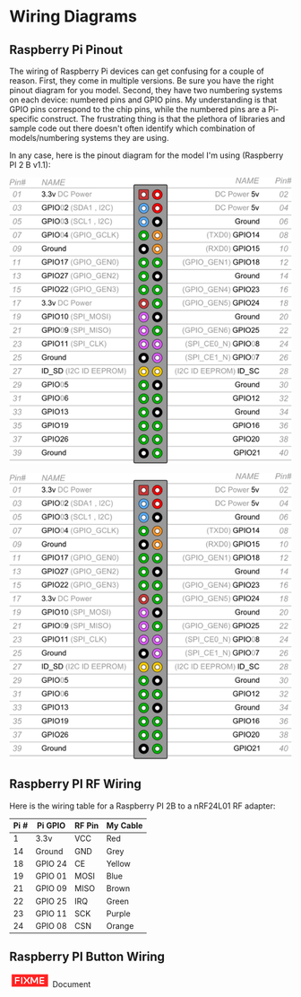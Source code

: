 Wiring Diagrams
================

Raspberry Pi Pinout
----------------

The wiring of Raspberry Pi devices can get confusing for a couple of reason.
First, they come in multiple versions. Be sure you have the right pinout diagram for you model.
Second, they have two numbering systems on each device: numbered pins and GPIO pins.
My understanding is that GPIO pins correspond to the chip pins, while the numbered pins are a Pi-specific construct.
The frustrating thing is that the plethora of libraries and sample code out there
doesn't often identify which combination of models/numbering systems they are using.

In any case, here is the pinout diagram for the model I'm using (Raspberry PI 2 B v1.1):

[![alt text][2]][1]

  [1]: tilt_switch.jpg
  [2]: raspberry-pi-2b-pins.png (Wiring Diagram)

![raspberry-pi-2b-pins.png](raspberry-pi-2b-pins.png)

Raspberry PI RF Wiring
----------------

Here is the wiring table for a Raspberry PI 2B to a nRF24L01 RF adapter:

| Pi #    | Pi GPIO  | RF Pin  | My Cable |
| ------- | -------  | ------- | -------- |
| 1       | 3.3v     | VCC     | Red      |
| 14      | Ground   | GND     | Grey     |
| 18      | GPIO 24  | CE      | Yellow   |
| 19      | GPIO 01  | MOSI    | Blue     |
| 21      | GPIO 09  | MISO    | Brown    |
| 22      | GPIO 25  | IRQ     | Green    |
| 23      | GPIO 11  | SCK     | Purple   |
| 24      | GPIO 08  | CSN     | Orange   |


Raspberry PI Button Wiring
----------------

![](fixme.png) Document

